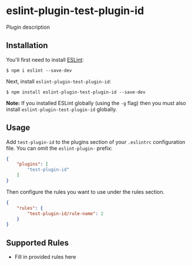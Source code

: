 # eslint-plugin-test-plugin-id

Plugin description

## Installation

You'll first need to install [ESLint](http://eslint.org):

```
$ npm i eslint --save-dev
```

Next, install `eslint-plugin-test-plugin-id`:

```
$ npm install eslint-plugin-test-plugin-id --save-dev
```

**Note:** If you installed ESLint globally (using the `-g` flag) then you must also install `eslint-plugin-test-plugin-id` globally.

## Usage

Add `test-plugin-id` to the plugins section of your `.eslintrc` configuration file. You can omit the `eslint-plugin-` prefix:

```json
{
    "plugins": [
        "test-plugin-id"
    ]
}
```


Then configure the rules you want to use under the rules section.

```json
{
    "rules": {
        "test-plugin-id/rule-name": 2
    }
}
```

## Supported Rules

* Fill in provided rules here





